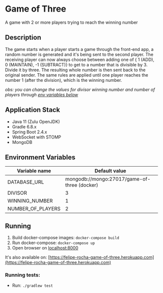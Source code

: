 # Game of Three
A game with 2 or more players trying to reach the winning number

## Description
The game starts when a player starts a game through the front-end app, a random number is generated and it's being sent to the second player. 
The receiving player can now always choose between adding one of {​ 1 (ADD), 0 (MAINTAIN), -1 (SUBTRACT)} to get to a number that is divisible by 3. Divide it by three. The resulting whole number is then sent back to the original sender. 
The same rules are applied until one player reaches the number 1 (after the division), which is the winning number.

_obs: you can change the values for divisor winning number and number of players through [env variables below](#environment-variables)_

## Application Stack
  * Java 11 (Zulu OpenJDK)
  * Gradle 6.8.x
  * Spring Boot 2.4.x
  * WebSocket with STOMP
  * MongoDB

## Environment Variables

| Variable name | Default value |
|---------------|---------------|
| DATABASE_URL | mongodb://mongo:27017/game-of-three (docker) | |
| DIVISOR | 3 |
| WINNING_NUMBER | 1 |
| NUMBER_OF_PLAYERS | 2 |

## Running

1. Build docker-compose images: `docker-compose build`
2. Run docker-compose: `docker-compose up`
3. Open browser on [localhost:8000](http://localhost:8000)

It's also available on: [https://felipe-rocha-game-of-three.herokuapp.com](https://felipe-rocha-game-of-three.herokuapp.com)

### Running tests:
* Run: `./gradlew test`
